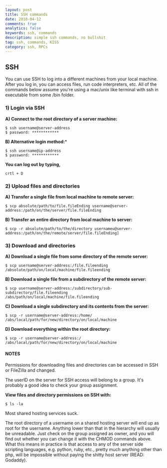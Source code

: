 ```yaml
---
layout: post
title: SSH commands
date: 2018-04-12
comments: true
analytics: false
keywords: ssh, commands
description: simple ssh commands, no bullshit
tag: ssh, commands, KISS
category: ssh, RPCs 
---
```


## SSH
You can use SSH to log into a different machines from your local machine. After you log in, you can access files, run code interpreters, etc. All of the commands below assume you're using a mac/unix like terminal with ssh in executable from some /bin folder.

### 1) Login via SSH

**A) Connect to the root directory of a server machine:**

```
$ ssh username@server-address
$ password: ************
```

**B) Alternative login method:***
```
$ ssh username@ip-address
$ password: ************
```

**You can log out by typing,**

```
crtl + D
```

### 2) Upload files and directories

**A) Transfer a single file from local machine to remote server:**

```
$ scp absolute/path/to/file.fileEnding username@server-address:/path/on/the/server/file.fileEnding
```

**B) Transfer an entire directory from local machine to server:**

```
$ scp -r absolute/path/to/the/directory usernameu@server-address:/path/on/the/remote/server/file.fileEnding]
```

### 3) Download and directories

**A) Download a single file from some directory of the remote server:**

```
$ scp username@server-address:/file.fileending /absolute/path/on/local/machine/file.fileending
```
**B) Download a single file from a subdirectory of the remote server:**
```
$ scp username@server-address:/subdirectory/sub-subdirectory/file.fileending /abs/path/on/local/machine/file.fileending
```

**C) Download a single subdirectory and its contents from the server:**
```
$ scp -r username@server-address:/home/ /abs/local/path/for/new/directory/on/local/machine
```

**D) Download everything within the root directory:**
```
$ scp -r username@server-address:/ /abs/local/path/for/new/directory/on/local/machine
```

#### NOTES
Permissions for downloading files and directories can be accessed in SSH or FileZilla and changed.

The userID on the server for SSH access will belong to a group. It's probably a good idea to check your group assignment.

**View files and directory permissions on SSH with:**

```
$ ls -la
```

Most shared hosting services suck.

The root directory of a username on a shared hosting server will end up as root for the username. Anything lower than that in the hierarchy will usually be unreadable. Just check on the group assigned as owner, and you will find out whether you can change it with the CHMOD commands above. What this means in practice is that access to any of the server side scripting languages, e.g. python, ruby, etc., pretty much anything other than php, will be impossible without paying the shitty host server (READ: Godaddy).
